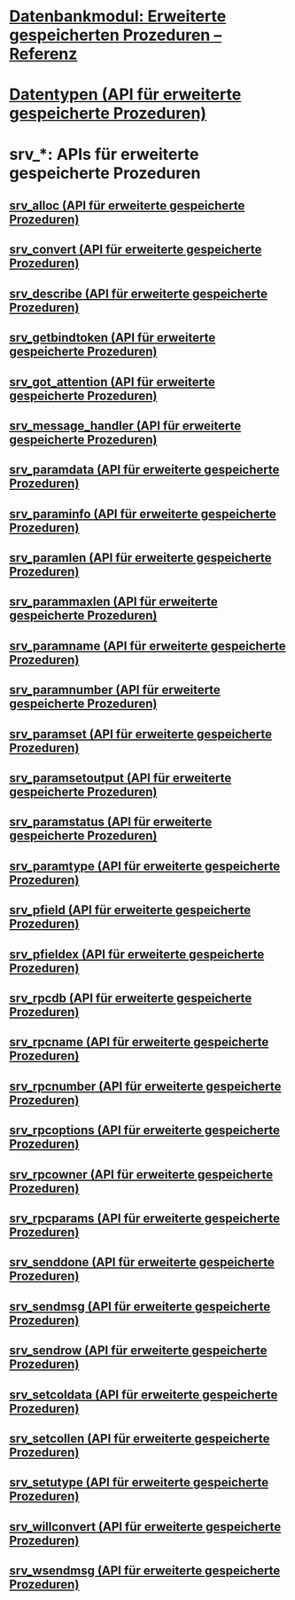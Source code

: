 # [Datenbankmodul: Erweiterte gespeicherten Prozeduren – Referenz](database-engine-extended-stored-procedures-reference.md)
# [Datentypen (API für erweiterte gespeicherte Prozeduren)](data-types-extended-stored-procedure-api.md)

# srv_*: APIs für erweiterte gespeicherte Prozeduren
## [srv_alloc (API für erweiterte gespeicherte Prozeduren)](srv-alloc-extended-stored-procedure-api.md)
## [srv_convert (API für erweiterte gespeicherte Prozeduren)](srv-convert-extended-stored-procedure-api.md)
## [srv_describe (API für erweiterte gespeicherte Prozeduren)](srv-describe-extended-stored-procedure-api.md)
## [srv_getbindtoken (API für erweiterte gespeicherte Prozeduren)](srv-getbindtoken-extended-stored-procedure-api.md)
## [srv_got_attention (API für erweiterte gespeicherte Prozeduren)](srv-got-attention-extended-stored-procedure-api.md)
## [srv_message_handler (API für erweiterte gespeicherte Prozeduren)](srv-message-handler-extended-stored-procedure-api.md)
## [srv_paramdata (API für erweiterte gespeicherte Prozeduren)](srv-paramdata-extended-stored-procedure-api.md)
## [srv_paraminfo (API für erweiterte gespeicherte Prozeduren)](srv-paraminfo-extended-stored-procedure-api.md)
## [srv_paramlen (API für erweiterte gespeicherte Prozeduren)](srv-paramlen-extended-stored-procedure-api.md)
## [srv_parammaxlen (API für erweiterte gespeicherte Prozeduren)](srv-parammaxlen-extended-stored-procedure-api.md)
## [srv_paramname (API für erweiterte gespeicherte Prozeduren)](srv-paramname-extended-stored-procedure-api.md)
## [srv_paramnumber (API für erweiterte gespeicherte Prozeduren)](srv-paramnumber-extended-stored-procedure-api.md)
## [srv_paramset (API für erweiterte gespeicherte Prozeduren)](srv-paramset-extended-stored-procedure-api.md)
## [srv_paramsetoutput (API für erweiterte gespeicherte Prozeduren)](srv-paramsetoutput-extended-stored-procedure-api.md)
## [srv_paramstatus (API für erweiterte gespeicherte Prozeduren)](srv-paramstatus-extended-stored-procedure-api.md)
## [srv_paramtype (API für erweiterte gespeicherte Prozeduren)](srv-paramtype-extended-stored-procedure-api.md)
## [srv_pfield (API für erweiterte gespeicherte Prozeduren)](srv-pfield-extended-stored-procedure-api.md)
## [srv_pfieldex (API für erweiterte gespeicherte Prozeduren)](srv-pfieldex-extended-stored-procedure-api.md)
## [srv_rpcdb (API für erweiterte gespeicherte Prozeduren)](srv-rpcdb-extended-stored-procedure-api.md)
## [srv_rpcname (API für erweiterte gespeicherte Prozeduren)](srv-rpcname-extended-stored-procedure-api.md)
## [srv_rpcnumber (API für erweiterte gespeicherte Prozeduren)](srv-rpcnumber-extended-stored-procedure-api.md)
## [srv_rpcoptions (API für erweiterte gespeicherte Prozeduren)](srv-rpcoptions-extended-stored-procedure-api.md)
## [srv_rpcowner (API für erweiterte gespeicherte Prozeduren)](srv-rpcowner-extended-stored-procedure-api.md)
## [srv_rpcparams (API für erweiterte gespeicherte Prozeduren)](srv-rpcparams-extended-stored-procedure-api.md)
## [srv_senddone (API für erweiterte gespeicherte Prozeduren)](srv-senddone-extended-stored-procedure-api.md)
## [srv_sendmsg (API für erweiterte gespeicherte Prozeduren)](srv-sendmsg-extended-stored-procedure-api.md)
## [srv_sendrow (API für erweiterte gespeicherte Prozeduren)](srv-sendrow-extended-stored-procedure-api.md)
## [srv_setcoldata (API für erweiterte gespeicherte Prozeduren)](srv-setcoldata-extended-stored-procedure-api.md)
## [srv_setcollen (API für erweiterte gespeicherte Prozeduren)](srv-setcollen-extended-stored-procedure-api.md)
## [srv_setutype (API für erweiterte gespeicherte Prozeduren)](srv-setutype-extended-stored-procedure-api.md)
## [srv_willconvert (API für erweiterte gespeicherte Prozeduren)](srv-willconvert-extended-stored-procedure-api.md)
## [srv_wsendmsg (API für erweiterte gespeicherte Prozeduren)](srv-wsendmsg-extended-stored-procedure-api.md)
